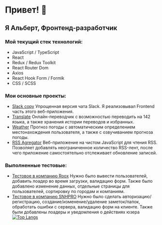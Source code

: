 # Привет! 👋
## Я Альберт, Фронтенд-разработчик
### Мой текущий стек технологий:
- JavaScript / TypeScript
- React
- Redux / Redux Toolkit
- React Router Dom
- Axios
- React Hook Form / Formik
- CSS / SCSS

### Мои основные проекты:
- [Slack copy](https://github.com/sMayWhatIsYourName2020/slack-copy)
Упрощенная версия чата Slack. Я реализовывал Frontend часть этого веб-приложения.
- [Translate](https://github.com/sMayWhatIsYourName2020/translate)
Онлайн-переводчик с возможностью переводить на 142 языка, а также хранения истории переводов и избранных.
- [Weather](https://github.com/sMayWhatIsYourName2020/weather)
Прогноз погоды с автоматическим определением местонахождения пользователя, а также с озвучиванием прогноза погоды.
- [RSS Agregator](https://github.com/sMayWhatIsYourName2020/rss-agregator)
Веб-приложение на чистом JavaScript для чтения RSS. Позволяет добавлять неограниченное количество RSS-лент, после чего приложение самостоятельно отслеживает обновление записей.

### Выполненные тестовые:
- [Тестовое в компанию Roox](https://github.com/sMayWhatIsYourName2020/roox-test)
Нужно было вывести пользователей, добавить лоадер во время загрузки, валидацию форм.
Также было добавлено изменение данных, отдельные страницы для пользователей, сортировку по городам и компаниям.
- [Тестовое в компанию SNHPRO](https://github.com/sMayWhatIsYourName2020/snhpro-test)
Нужно было сделать авторизацию/регистрацию, создание/изменение/удаление заметок/папок, обработать ошибки с сервера, валидацию форм на клиенте.
Также были добавлены лоадеры и уведомления о действиях юзера
[![Top Langs](https://github-readme-stats.vercel.app/api/top-langs/?username=sMayWhatIsYourName2020&layout=compact)](https://github.com/sMayWhatIsYourName2020/)

